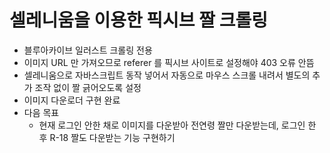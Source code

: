 # 셀레니움을 이용한 픽시브 짤 크롤링

- 블루아카이브 일러스트 크롤링 전용
- 이미지 URL 만 가져오므로 referer 를 픽시브 사이트로 설정해야 403 오류 안뜸
- 셀레니움으로 자바스크립트 동작 넣어서 자동으로 마우스 스크롤 내려서 별도의 추가 조작 없이 짤 긁어오도록 설정
- 이미지 다운로더 구현 완료
- 다음 목표
  - 현재 로그인 안한 채로 이미지를 다운받아 전연령 짤만 다운받는데, 로그인 한 후 R-18 짤도 다운받는 기능 구현하기
